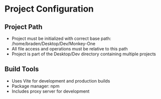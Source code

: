 # Project Configuration

## Project Path
- Project must be initialized with correct base path: /home/braden/Desktop/Dev/Monkey-One
- All file access and operations must be relative to this path
- Project is part of the Desktop/Dev directory containing multiple projects

## Build Tools
- Uses Vite for development and production builds
- Package manager: npm
- Includes proxy server for development
